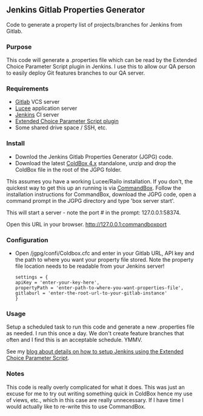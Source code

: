 ## Jenkins Gitlab Properties Generator
Code to generate a property list of projects/branches for Jenkins from Gitlab. 

### Purpose
This code will generate a .properties file which can be read by the Extended Choice Parameter Script plugin in Jenkins.  I use this to allow our QA person to easily deploy Git features branches to our QA server.

### Requirements
* [Gitlab](https://about.gitlab.com/features/#community) VCS server
* [Lucee](http://lucee.org/) application server
* [Jenkins](http://jenkins-ci.org/) CI server
* [Extended Choice Parameter Script plugin](https://wiki.jenkins-ci.org/display/JENKINS/Extended+Choice+Parameter+Script+plugin)
* Some shared drive space / SSH, etc.

### Install
* Downlod the Jenkins Gitlab Properties Generator (JGPG) code.
* Download the latest [ColdBox 4.x](http://www.coldbox.org/download) standalone, unzip and drop the ColdBox file in the root of the JGPG folder.

This assumes you have a working Lucee/Railo installation. If you don't, the quickest way to get this up an running is via [CommandBox](https://www.ortussolutions.com/products/commandbox). Follow the installation instructions for CommandBox, download the JGPG code, open a command prompt in the JGPG directory and type 'box server start'.  

This will start a server - note the port # in the prompt: 127.0.0.1:58374. 

Open this URL in your browser.  http://127.0.0.1:commandboxport

### Configuration
* Open /jgpg/confi/Coldbox.cfc and enter in your Gitlab URL,  API key and the path to where you want your property file stored. Note the property file location needs to be readable from your Jenkins server!

  ```
  settings = {
  apiKey = 'enter-your-key-here',
  propertyPath = 'enter-path-to-where-you-want-properties-file',
  gitlaburl = 'enter-the-root-url-to-your-gitlab-instance'
  }
  ```
  
### Usage
Setup a scheduled task to run this code and generate a new .properties file as needed. I run this once a day. We don't create feature branches that often and I find this is an acceptable schedule. YMMV.

See my [blog about details on how to setup Jenkins using the Extended Choice Parameter Script](http://thecrumb.com/2015/03/06/gitlab-jenkins-property-generator/).

### Notes
This code is really overly complicated for what it does. This was just an excuse for me to try out writing something quick in ColdBox hence my use of views, etc., which in this case are really unnecessary.  If I have time I would actually like to re-write this to use CommandBox.
